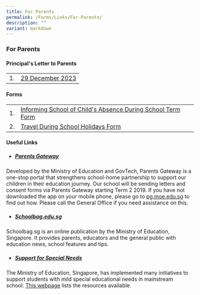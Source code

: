 ```yaml
---
title: For Parents
permalink: /Forms/Links/For-Parents/
description: ""
variant: markdown
---
```

### **For Parents**

#### **Principal's Letter to Parents**

|  |  |
|---|---|
| 1. | [29 December 2023](/files/29_December_2023_Final.pdf)




#### **Forms**

|  |  |
|---|---|
| 1. | [Informing School of Child's Absence During School Term Form](/files/absence%20during%20school%20term.pdf)
| 2. | [Travel During School Holidays Form](/files/travel%20during%20school%20holidays_form.pdf)


#### **Useful Links**

* ##### [Parents Gateway](https://pg.moe.edu.sg/)

Developed by the Ministry of Education and GovTech, Parents Gateway is a one-stop portal that strengthens school-home partnership to support our children in their education journey. Our school will be sending letters and consent forms via Parents Gateway starting Term 2 2019. If you have not downloaded the app on your mobile phone, please go to [pg.moe.edu.sg](http://pg.moe.edu.sg/) to find out how. Please call the General Office if you need assistance on this.

*  ##### [Schoolbag.edu.sg](https://www.schoolbag.edu.sg/)

Schoolbag.sg is an online publication by the Ministry of Education, Singapore. It provides parents, educators and the general public with education news, school features and tips.

* ##### [Support for Special Needs](https://www.moe.gov.sg/special-educational-needs/) 

The Ministry of Education, Singapore, has implemented many initiatives to support students with mild special educational needs in mainstream school. [This webpage](https://www.moe.gov.sg/special-educational-needs/) lists the resources available.